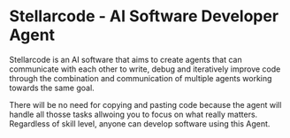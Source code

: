 # Stellarcode - AI Software Developer Agent

Stellarcode is an AI software that aims to create agents that can communicate with each other to write,
debug and iteratively improve code through the combination and communication of multiple agents working
towards the same goal. 

There will be no need for copying and pasting code because the agent will handle
all thosse tasks allwoing you to focus on what really matters. Regardless of skill level, anyone can 
develop software using this Agent.
